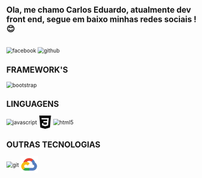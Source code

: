 ## Ola, me chamo Carlos Eduardo, atualmente dev front end, segue em baixo minhas redes sociais ! 😊
<div style="display: inline_block"><br/>
<img align="center" alt="facebook" src="https://raw.githubusercontent.com/jmnote/z-icons/master/svg/facebook.svg" href="https://www.facebook.com/cadu.silva.3517" height="45px"/>
<img align="center" alt="github" src="https://raw.githubusercontent.com/jmnote/z-icons/master/svg/github.svg" height="45px" />

 
## FRAMEWORK'S
<img align="center" alt="bootstrap" src="https://raw.githubusercontent.com/jmnote/z-icons/bd73f8f803467f185ffd94f4fc7c24ce931eb926/svg/bootstrap.svg" width="35px" />

 

## LINGUAGENS

<!--- [![Linguagens que uso](https://github-readme-stats.vercel.app/api/top-langs/?username=cadutgoat&layout=compact)](https://github.com/anuraghazra/github-readme-stats) -->

 <img align="center" alt="javascript" src="https://raw.githubusercontent.com/jmnote/z-icons/bd73f8f803467f185ffd94f4fc7c24ce931eb926/svg/javascript.svg" height="35px" />
  <img align="center" alt="css3" src="https://raw.githubusercontent.com/simple-icons/simple-icons/4905ed4d1c968a6aa66e5407c28be701fb636f00/icons/css3.svg"
height="35px" />
 <img align="center" alt="html5" src="https://raw.githubusercontent.com/simple-icons/simple-icons/4905ed4d1c968a6aa66e5407c28be701fb636f00/icons/html5.svg"
height="35px" />
 
 
 ## OUTRAS TECNOLOGIAS 
 
 <img align="center" alt="git" src="https://raw.githubusercontent.com/jmnote/z-icons/bd73f8f803467f185ffd94f4fc7c24ce931eb926/svg/git.svg" height="45px" />
 <img align="center" alt="gcloud" src="https://raw.githubusercontent.com/devicons/devicon/master/icons/googlecloud/googlecloud-original.svg" height="45px"/>
 
</div>

